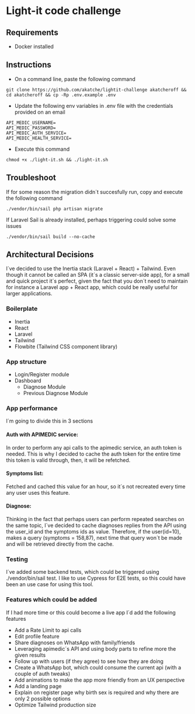 # Light-it code challenge

## **Requirements**

* Docker installed

## **Instructions**

* On a command line, paste the following command

```
git clone https://github.com/akatche/lightit-challenge akatcheroff && cd akatcheroff && cp -Rp .env.example .env
```

* Update the following env variables in .env file with the credentials provided on an email
```
API_MEDIC_USERNAME=
API_MEDIC_PASSWORD=
API_MEDIC_AUTH_SERVICE=
API_MEDIC_HEALTH_SERVICE=
```

* Execute this command
```
chmod +x ./light-it.sh && ./light-it.sh
```

## **Troubleshoot**

If for some reason the migration didn´t succesfully run, copy and execute the following command

```
./vendor/bin/sail php artisan migrate
```

If Laravel Sail is already installed, perhaps triggering could solve some issues
```
./vendor/bin/sail build --no-cache
```

## **Architectural Decisions**

I´ve decided to use the Inertia stack (Laravel + React) + Tailwind. 
Even though it cannot be called an SPA (it´s a classic server-side app), for a small and quick project it´s perfect, given the fact that 
you don´t need to maintain for instance a Laravel app + React app, which could be really useful for larger applications.


### Boilerplate
* Inertia
* React
* Laravel
* Tailwind
* Flowbite (Tailwind CSS component library)

### App structure
* Login/Register module
* Dashboard
  * Diagnose Module
  * Previous Diagnose Module

### App performance
I´m going to divide this in 3 sections
#### Auth with APIMEDIC service:
In order to perform any api calls to the apimedic service, an auth token is needed. This is why I decided to cache the auth token
for the entire time this token is valid through, then, it will be refetched.

#### Symptoms list:
Fetched and cached this value for an hour, so it´s not recreated every time any user uses this feature.

#### Diagnose:
Thinking in the fact that perhaps users can perform repeated searches on the same topic, 
I´ve decided to cache diagnoses replies from the API using the user_id and the symptoms ids as value.
Therefore, if the user(id=10), makes a query (symptoms = 158,87), next time that query won´t be made and will be retrieved directly from the cache.

### Testing
I´ve added some backend tests, which could be triggered using ./vendor/bin/sail test. I like to use Cypress for E2E tests, so this could have been an use case for using this tool.

### Features which could be added 
If I had more time or this could become a live app I´d add the following features
* Add a Rate Limit to api calls
* Edit profile feature
* Share diagnoses on WhatsApp with family/friends
* Leveraging apimedic´s API and using body parts to refine more the given results 
* Follow up with users (if they agree) to see how they are doing
* Create a WhatsApp bot, which could consume the current api (with a couple of auth tweaks)
* Add animations to make the app more friendly from an UX perspective
* Add a landing page
* Explain on register page why birth sex is required and why there are only 2 possible options
* Optimize Tailwind production size
